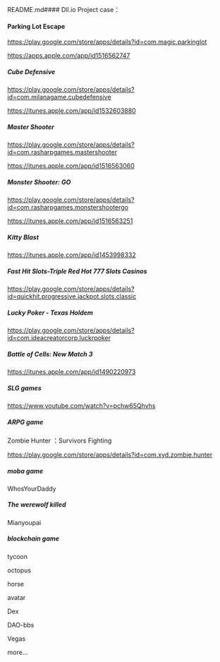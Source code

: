 README.md#### Dll.io Project case：

#### Parking Lot Escape 

https://play.google.com/store/apps/details?id=com.magic.parkinglot

https://apps.apple.com/app/id1516562747

##### Cube Defensive

https://play.google.com/store/apps/details?id=com.milanagame.cubedefensive

https://itunes.apple.com/app/id1532603880

##### Master Shooter

https://play.google.com/store/apps/details?id=com.rasharpgames.mastershooter

https://itunes.apple.com/app/id1516563060

##### Monster Shooter: GO

https://play.google.com/store/apps/details?id=com.rasharpgames.monstershootergo

https://itunes.apple.com/app/id1516563251

##### Kitty Blast

https://itunes.apple.com/app/id1453998332

##### Fast Hit Slots-Triple Red Hot 777 Slots Casinos

https://play.google.com/store/apps/details?id=quickhit.progressive.jackpot.slots.classic

##### Lucky Poker - Texas Holdem

https://play.google.com/store/apps/details?id=com.ideacreatorcorp.luckrpoker
	
##### Battle of Cells: New Match 3

https://itunes.apple.com/app/id1490220973

##### SLG games
https://www.youtube.com/watch?v=pchw65Qhvhs

##### ARPG game
Zombie Hunter ：Survivors Fighting

https://play.google.com/store/apps/details?id=com.xyd.zombie.hunter

##### moba game
WhosYourDaddy

##### The werewolf killed
Mianyoupai

##### blockchain game 

tycoon

octopus

horse

avatar

Dex

DAO-bbs

Vegas

more...

